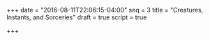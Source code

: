 +++
date = "2016-08-11T22:06:15-04:00"
seq = 3
title = "Creatures, Instants, and Sorceries"
draft = true
script = true

+++


<svg class='block'></svg>
